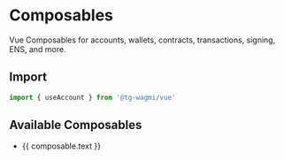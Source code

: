 <script setup>
import { getSidebar } from '../../.vitepress/sidebar'

const composables = getSidebar()['/vue']
  .find(x => x.text === 'Composables').items
  .sort((a, b) => a.text.localeCompare(b.text))
</script>

# Composables

Vue Composables for accounts, wallets, contracts, transactions, signing, ENS, and more.

## Import

```ts
import { useAccount } from '@tg-wagmi/vue'
```

## Available Composables

<ul>
  <li v-for="composable of composables">
    <a :href="composable.link">{{ composable.text }}</a>
  </li>
</ul>
